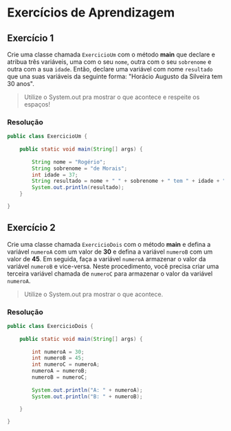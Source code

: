 # Exercícios de Aprendizagem

## Exercício 1

Crie uma classe chamada `ExercicioUm` com o método **main** que declare e atribua três variáveis, uma com o seu `nome`, outra com o seu `sobrenome` e outra com a sua `idade`. Então, declare uma variável com nome `resultado` que una suas variáveis da seguinte forma: "Horácio Augusto da Silveira tem 30 anos".

> Utilize o System.out pra mostrar o que acontece e respeite os espaços!

### Resolução

``` java
public class ExercicioUm {
	
	public static void main(String[] args) {
		
		String nome = "Rogério";
		String sobrenome = "de Morais";
		int idade = 37;
		String resultado = nome + " " + sobrenome + " tem " + idade + " anos";
		System.out.println(resultado);
	}

}
```

## Exercício 2

Crie uma classe chamada `ExercicioDois` com o método **main** e defina a variável `numeroA` com um valor de **30** e defina a variável `numeroB` com um valor de **45**. Em seguida, faça a variável `numeroA` armazenar o valor da variável `numeroB` e vice-versa. Neste procedimento, você precisa criar uma terceira variável chamada de `numeroC` para armazenar o valor da variável `numeroA`.

> Utilize o System.out pra mostrar o que acontece.

### Resolução

``` java
public class ExercicioDois {
	
	public static void main(String[] args) {
		
		int numeroA = 30;
		int numeroB = 45;
		int numeroC = numeroA;
		numeroA = numeroB;
		numeroB = numeroC;
		
		System.out.println("A: " + numeroA);
		System.out.println("B: " + numeroB);
		
	}

}
```
